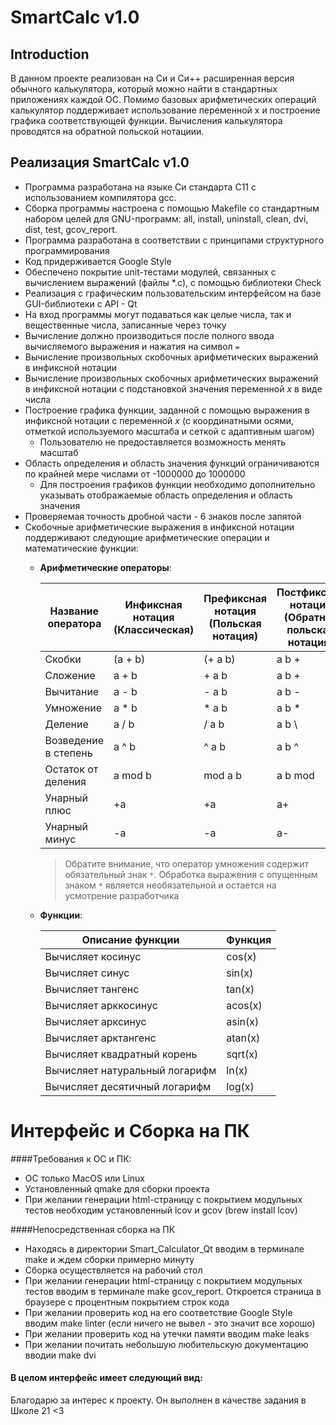 # SmartCalc v1.0

## Introduction

В данном проекте реализован на Си и Си++ расширенная версия обычного калькулятора, который можно найти в стандартных приложениях каждой ОС. Помимо базовых арифметических операций калькулятор поддерживает использование переменной x и построение графика соответствующей функции. Вычисления калькулятора проводятся на обратной польской нотациии.


## Реализация SmartCalc v1.0

- Программа разработана на языке Си стандарта C11 с использованием компилятора gcc. 
- Сборка программы настроена с помощью Makefile со стандартным набором целей для GNU-программ: all, install, uninstall, clean, dvi, dist, test, gcov_report.
- Программа разработана в соответствии с принципами структурного программирования
- Код придерживается Google Style
- Обеспечено покрытие unit-тестами модулей, связанных с вычислением выражений (файлы *.c), с помощью библиотеки Check 
- Реализация с графическим пользовательским интерфейсом на базе GUI-библиотеки с API - Qt
- На вход программы могут подаваться как целые числа, так и вещественные числа, записанные через точку
- Вычисление должно производиться после полного ввода вычисляемого выражения и нажатия на символ `=`
- Вычисление произвольных скобочных арифметических выражений в инфиксной нотации
- Вычисление произвольных скобочных арифметических выражений в инфиксной нотации с подстановкой значения переменной _x_ в виде числа
- Построение графика функции, заданной с помощью выражения в инфиксной нотации с переменной _x_  (с координатными осями, отметкой используемого масштаба и сеткой с адаптивным шагом)
    - Пользователю не предоставляется возможность менять масштаб
- Область определения и область значения функций ограничиваются по крайней мере числами от -1000000 до 1000000
    - Для построения графиков функции необходимо дополнительно указывать отображаемые область определения и область значения
- Проверяемая точность дробной части - 6 знаков после запятой
- Скобочные арифметические выражения в инфиксной нотации поддерживают следующие арифметические операции и математические функции:
    - **Арифметические операторы**:

        | Название оператора | Инфиксная нотация <br /> (Классическая) | Префиксная нотация <br /> (Польская нотация) |  Постфиксная нотация <br /> (Обратная польская нотация) |
        | ------ | ------ | ------ | ------ |
        | Скобки | (a + b) | (+ a b) | a b + |
        | Сложение | a + b | + a b | a b + |
        | Вычитание | a - b | - a b | a b - |
        | Умножение | a * b | * a b | a b * |
        | Деление | a / b | / a b | a b \ |
        | Возведение в степень | a ^ b | ^ a b | a b ^ |
        | Остаток от деления | a mod b | mod a b | a b mod |
        | Унарный плюс | +a | +a | a+ |
        | Унарный минус | -a | -a | a- |

        >Обратите внимание, что оператор умножения содержит обязательный знак `*`. Обработка выражения с опущенным знаком `*` является необязательной и остается на усмотрение разработчика

    - **Функции**:
  
        | Описание функции | Функция |   
        | ---------------- | ------- |  
        | Вычисляет косинус | cos(x) |   
        | Вычисляет синус | sin(x) |  
        | Вычисляет тангенс | tan(x) |  
        | Вычисляет арккосинус | acos(x) | 
        | Вычисляет арксинус | asin(x) | 
        | Вычисляет арктангенс | atan(x) |
        | Вычисляет квадратный корень | sqrt(x) |
        | Вычисляет натуральный логарифм | ln(x) | 
        | Вычисляет десятичный логарифм | log(x) |


# Интерфейс и Cборка на ПК

####Требования к ОС и ПК:

- ОС только MacOS или Linux
- Установленный qmake для сборки проекта
- При желании генерации html-страницу с покрытием модульных тестов необходим установленный lcov и gcov (brew install lcov)

####Непосредственная сборка на ПК

- Находясь в директории Smart_Calculator_Qt вводим в терминале make и ждем сборки примерно минуту
- Сборка осуществляется на рабочий стол
- При желании генерации html-страницу с покрытием модульных тестов вводим в терминале make gcov_report. Откроется страница в браузере с процентным покрытием строк кода
- При желании проверить код на его соответствие Google Style вводим make linter (если ничего не вывел - это значит все хорошо)
- При желании проверить код на утечки памяти вводим make leaks
- При желании почитать небольшую любительскую документацию вводии make dvi


#### В целом интерфейс имеет следующий вид:

[](img/1.png)

[](img/2.png)

[](img/3.png)




Благодарю за интерес к проекту. Он выполнен в качестве задания в Школе 21 <3
